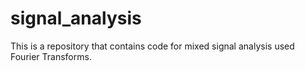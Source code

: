 # signal_analysis
This is a repository that contains code for mixed signal analysis used Fourier Transforms.